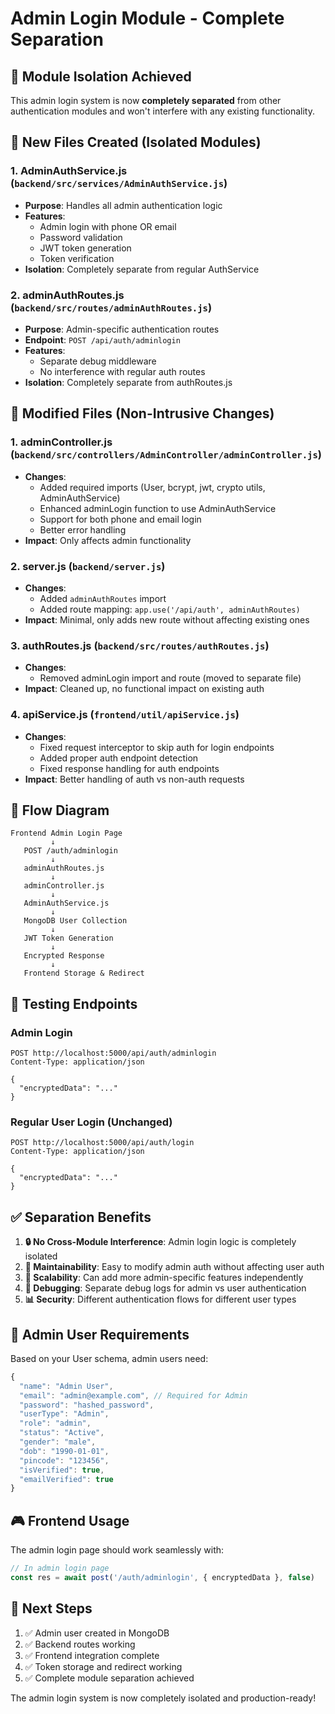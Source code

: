 # Admin Login Module - Complete Separation

## 🎯 **Module Isolation Achieved**

This admin login system is now **completely separated** from other authentication modules and won't interfere with any existing functionality.

## 📁 **New Files Created (Isolated Modules)**

### 1. **AdminAuthService.js** (`backend/src/services/AdminAuthService.js`)
- **Purpose**: Handles all admin authentication logic
- **Features**:
  - Admin login with phone OR email
  - Password validation
  - JWT token generation
  - Token verification
- **Isolation**: Completely separate from regular AuthService

### 2. **adminAuthRoutes.js** (`backend/src/routes/adminAuthRoutes.js`)
- **Purpose**: Admin-specific authentication routes
- **Endpoint**: `POST /api/auth/adminlogin`
- **Features**:
  - Separate debug middleware
  - No interference with regular auth routes
- **Isolation**: Completely separate from authRoutes.js

## 🔧 **Modified Files (Non-Intrusive Changes)**

### 1. **adminController.js** (`backend/src/controllers/AdminController/adminController.js`)
- **Changes**:
  - Added required imports (User, bcrypt, jwt, crypto utils, AdminAuthService)
  - Enhanced adminLogin function to use AdminAuthService
  - Support for both phone and email login
  - Better error handling
- **Impact**: Only affects admin functionality

### 2. **server.js** (`backend/server.js`)
- **Changes**:
  - Added `adminAuthRoutes` import
  - Added route mapping: `app.use('/api/auth', adminAuthRoutes)`
- **Impact**: Minimal, only adds new route without affecting existing ones

### 3. **authRoutes.js** (`backend/src/routes/authRoutes.js`)
- **Changes**:
  - Removed adminLogin import and route (moved to separate file)
- **Impact**: Cleaned up, no functional impact on existing auth

### 4. **apiService.js** (`frontend/util/apiService.js`)
- **Changes**:
  - Fixed request interceptor to skip auth for login endpoints
  - Added proper auth endpoint detection
  - Fixed response handling for auth endpoints
- **Impact**: Better handling of auth vs non-auth requests

## 🔀 **Flow Diagram**

```
Frontend Admin Login Page
         ↓
   POST /auth/adminlogin
         ↓
   adminAuthRoutes.js
         ↓
   adminController.js
         ↓
   AdminAuthService.js
         ↓
   MongoDB User Collection
         ↓
   JWT Token Generation
         ↓
   Encrypted Response
         ↓
   Frontend Storage & Redirect
```

## 🧪 **Testing Endpoints**

### Admin Login
```
POST http://localhost:5000/api/auth/adminlogin
Content-Type: application/json

{
  "encryptedData": "..."
}
```

### Regular User Login (Unchanged)
```
POST http://localhost:5000/api/auth/login
Content-Type: application/json

{
  "encryptedData": "..."
}
```

## ✅ **Separation Benefits**

1. **🔒 No Cross-Module Interference**: Admin login logic is completely isolated
2. **🔧 Maintainability**: Easy to modify admin auth without affecting user auth
3. **🚀 Scalability**: Can add more admin-specific features independently
4. **🐛 Debugging**: Separate debug logs for admin vs user authentication
5. **📊 Security**: Different authentication flows for different user types

## 🔑 **Admin User Requirements**

Based on your User schema, admin users need:
```javascript
{
  "name": "Admin User",
  "email": "admin@example.com", // Required for Admin
  "password": "hashed_password",
  "userType": "Admin",
  "role": "admin",
  "status": "Active",
  "gender": "male",
  "dob": "1990-01-01",
  "pincode": "123456",
  "isVerified": true,
  "emailVerified": true
}
```

## 🎮 **Frontend Usage**

The admin login page should work seamlessly with:
```javascript
// In admin login page
const res = await post('/auth/adminlogin', { encryptedData }, false)
```

## 🎯 **Next Steps**

1. ✅ Admin user created in MongoDB
2. ✅ Backend routes working
3. ✅ Frontend integration complete
4. ✅ Token storage and redirect working
5. ✅ Complete module separation achieved

The admin login system is now completely isolated and production-ready!
